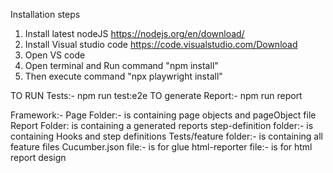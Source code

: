 
Installation steps
1.  Install latest nodeJS 
    https://nodejs.org/en/download/
2.  Install Visual studio code
    https://code.visualstudio.com/Download
3.  Open VS code 
4.  Open terminal and Run command "npm install"
5.  Then execute command "npx playwright install"

TO RUN Tests:- npm run test:e2e 
TO generate Report:- npm run report




Framework:- 
Page Folder:-  is containing page objects and pageObject file
Report Folder: is containing a generated reports
step-definition folder:- is containing Hooks and step definitions 
Tests/feature folder:- is containing all feature files
Cucumber.json file:- is for glue
html-reporter file:- is for html report design


